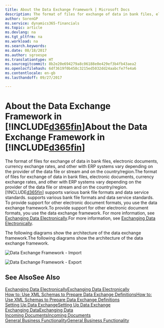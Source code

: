 ```yaml
---
title: About the Data Exchange Framework | Microsoft Docs
description: The format of files for exchange of data in bank files, electronic documents, currency exchange rates, and other with ERP systems vary depending on the provider of the data file or stream and on the country/region.
author: SorenGP
ms.service: dynamics365-financials
ms.topic: article
ms.devlang: na
ms.tgt_pltfrm: na
ms.workload: na
ms.search.keywords: 
ms.date: 08/18/2017
ms.author: sgroespe
ms.translationtype: HT
ms.sourcegitcommit: 8b2e20e694279a8c06188e0e429ef3b4fb43aea2
ms.openlocfilehash: 6df3619f0b458c3215ed5032dd24aabcfe7fe4a6
ms.contentlocale: en-gb
ms.lasthandoff: 09/27/2017

---
```

# <a name="about-the-data-exchange-framework-in-included365finincludesd365finmdmd"></a><span data-ttu-id="77e80-103">About the Data Exchange Framework in [!INCLUDE[d365fin](includes/d365fin_md.md)]</span><span class="sxs-lookup"><span data-stu-id="77e80-103">About the Data Exchange Framework in [!INCLUDE[d365fin](includes/d365fin_md.md)]</span></span>
<span data-ttu-id="77e80-104">The format of files for exchange of data in bank files, electronic documents, currency exchange rates, and other with ERP systems vary depending on the provider of the data file or stream and on the country/region.</span><span class="sxs-lookup"><span data-stu-id="77e80-104">The format of files for exchange of data in bank files, electronic documents, currency exchange rates, and other with ERP systems vary depending on the provider of the data file or stream and on the country/region.</span></span> [!INCLUDE[d365fin](includes/d365fin_md.md)]<span data-ttu-id="77e80-105"> supports various bank file formats and data service standards.</span><span class="sxs-lookup"><span data-stu-id="77e80-105"> supports various bank file formats and data service standards.</span></span> <span data-ttu-id="77e80-106">To provide support for other electronic document formats, you use the data exchange framework.</span><span class="sxs-lookup"><span data-stu-id="77e80-106">To provide support for other electronic document formats, you use the data exchange framework.</span></span> <span data-ttu-id="77e80-107">For more information, see [Exchanging Data Electronically](across-data-exchange.md).</span><span class="sxs-lookup"><span data-stu-id="77e80-107">For more information, see [Exchanging Data Electronically](across-data-exchange.md).</span></span>    

 <span data-ttu-id="77e80-108">The following diagrams show the architecture of the data exchange framework.</span><span class="sxs-lookup"><span data-stu-id="77e80-108">The following diagrams show the architecture of the data exchange framework.</span></span>  

 ![Data Exchange Framework &#45; Import](media/across-data-exchange/dataexchangeframework_import.png)  

 ![Data Exchange Framework &#45; Export](media/across-data-exchange/dataexchangeframework_export.png)  

## <a name="see-also"></a><span data-ttu-id="77e80-111">See Also</span><span class="sxs-lookup"><span data-stu-id="77e80-111">See Also</span></span>  
[<span data-ttu-id="77e80-112">Exchanging Data Electronically</span><span class="sxs-lookup"><span data-stu-id="77e80-112">Exchanging Data Electronically</span></span>](across-data-exchange.md)  
[<span data-ttu-id="77e80-113">How to: Use XML Schemas to Prepare Data Exchange Definitions</span><span class="sxs-lookup"><span data-stu-id="77e80-113">How to: Use XML Schemas to Prepare Data Exchange Definitions</span></span>](across-how-to-use-xml-schemas-to-prepare-data-exchange-definitions.md)  
[<span data-ttu-id="77e80-114">Setting Up Data Exchange</span><span class="sxs-lookup"><span data-stu-id="77e80-114">Setting Up Data Exchange</span></span>](across-set-up-data-exchange.md)  
[<span data-ttu-id="77e80-115">Exchanging Data</span><span class="sxs-lookup"><span data-stu-id="77e80-115">Exchanging Data</span></span>](across-exchange-data.md)  
[<span data-ttu-id="77e80-116">Incoming Documents</span><span class="sxs-lookup"><span data-stu-id="77e80-116">Incoming Documents</span></span>](across-income-documents.md)  
[<span data-ttu-id="77e80-117">General Business Functionality</span><span class="sxs-lookup"><span data-stu-id="77e80-117">General Business Functionality</span></span>](ui-across-business-areas.md)  

